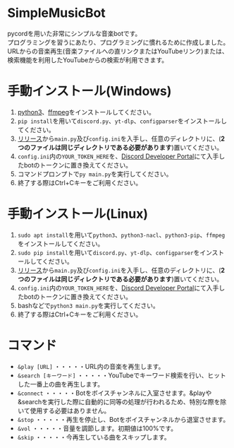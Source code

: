 # SimpleMusicBot
 
pycordを用いた非常にシンプルな音楽botです。<br>
プログラミングを習うにあたり、プログラミングに慣れるために作成しました。<br>
URLからの音楽再生(音楽ファイルへの直リンクまたはYouTubeリンク)または、検索機能を利用したYouTubeからの検索が利用できます。<br>

# 手動インストール(Windows)
1. <a href="https://www.python.org/downloads/">python3</a>、<a href="https://ffmpeg.org/download.html">ffmpeg</a>をインストールしてください。
2. `pip install`を用いて`discord.py`、`yt-dlp`、`configparser`をインストールしてください。
4. <a href="https://github.com/ni-302/SimpleDiscordMusicBot/releases">リリース</a>から`main.py`及び`config.ini`を入手し、任意のディレクトリに、(**2つのファイルは同じディレクトリである必要があります**)置いてください。
5. `config.ini`内の`YOUR_TOKEN_HERE`を、<a href="https://discord.com/developers/applications">Discord Developer Portal</a>にて入手したbotのトークンに置き換えてください。
6. コマンドプロンプトで`py main.py`を実行してください。
7. 終了する際はCtrl+Cキーをご利用ください。

# 手動インストール(Linux)
1. `sudo apt install`を用いて`python3`、`python3-nacl`、`python3-pip`、`ffmpeg`をインストールしてください。
2. `sudo pip install`を用いて`discord.py`、`yt-dlp`、`configparser`をインストールしてください。
3. <a href="https://github.com/ni-302/SimpleDiscordMusicBot/releases">リリース</a>から`main.py`及び`config.ini`を入手し、任意のディレクトリに、(**2つのファイルは同じディレクトリである必要があります**)置いてください。
4. `config.ini`内の`YOUR_TOKEN_HERE`を、<a href="https://discord.com/developers/applications">Discord Developer Portal</a>にて入手したbotのトークンに置き換えてください。
5. bashなどで`python3 main.py`を実行してください。
6. 終了する際はCtrl+Cキーをご利用ください。

# コマンド
- `&play [URL]`   ・・・・・URL内の音楽を再生します。
- `&search [キーワード]`   ・・・・・YouTubeでキーワード検索を行い、ヒットした一番上の曲を再生します。
- `&connect`   ・・・・・Botをボイスチャンネルに入室させます。&playや&searchを実行した際に自動的に同等の処理が行われるため、特別な際を除いて使用する必要はありません。
- `&stop`   ・・・・・再生を停止し、Botをボイスチャンネルから退室させます。
- `&vol`   ・・・・・音量を調節します。初期値は100%です。
- `&skip`   ・・・・・今再生している曲をスキップします。
